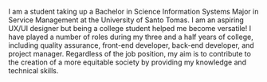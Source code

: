I am a student taking up a Bachelor in Science Information Systems Major in Service Management at the University of Santo Tomas. I am an aspiring UX/UI designer but being a college student helped me become versatile! I have played a number of roles during my three and a half years of college, including quality assurance, front-end developer, back-end developer, and project manager. Regardless of the job position, my aim is to contribute to the creation of a more equitable society by providing my knowledge and technical skills.